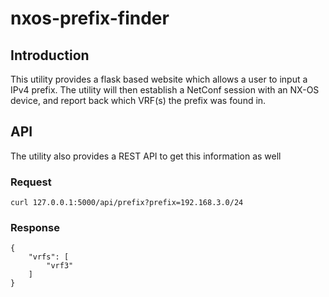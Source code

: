 # nxos-prefix-finder

## Introduction

This utility provides a flask based website which allows a user to input a IPv4 prefix.  The utility will then establish a NetConf session with an NX-OS device, and report back which VRF(s) the prefix was found in.

## API

The utility also provides a REST API to get this information as well

### Request
```
curl 127.0.0.1:5000/api/prefix?prefix=192.168.3.0/24
```
### Response
```
{
    "vrfs": [
        "vrf3"
    ]
}
```
